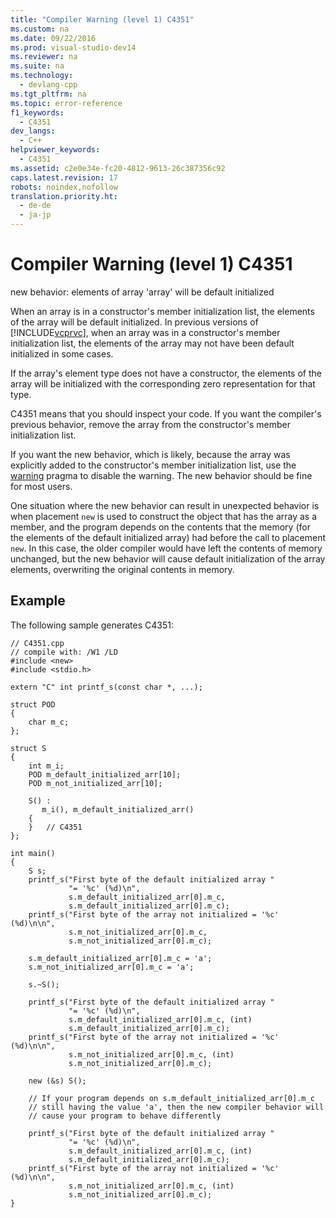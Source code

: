 ```yaml
---
title: "Compiler Warning (level 1) C4351"
ms.custom: na
ms.date: 09/22/2016
ms.prod: visual-studio-dev14
ms.reviewer: na
ms.suite: na
ms.technology: 
  - devlang-cpp
ms.tgt_pltfrm: na
ms.topic: error-reference
f1_keywords: 
  - C4351
dev_langs: 
  - C++
helpviewer_keywords: 
  - C4351
ms.assetid: c2e0e34e-fc20-4812-9613-26c387356c92
caps.latest.revision: 17
robots: noindex,nofollow
translation.priority.ht: 
  - de-de
  - ja-jp
---
```

# Compiler Warning (level 1) C4351
new behavior: elements of array 'array' will be default initialized  
  
 When an array is in a constructor's member initialization list, the elements of the array will be default initialized. In previous versions of [!INCLUDE[vcprvc](../vs140/includes/vcprvc_md.md)], when an array was in a constructor's member initialization list, the elements of the array may not have been default initialized in some cases.  
  
 If the array's element type does not have a constructor, the elements of the array will be initialized with the corresponding zero representation for that type.  
  
 C4351 means that you should inspect your code. If you want the compiler's previous behavior, remove the array from the constructor's member initialization list.  
  
 If you want the new behavior, which is likely, because the array was explicitly added to the constructor's member initialization list, use the [warning](../vs140/warning.md) pragma to disable the warning. The new behavior should be fine for most users.  
  
 One situation where the new behavior can result in unexpected behavior is when placement `new` is used to construct the object that has the array as a member, and the program depends on the contents that the memory (for the elements of the default initialized array) had before the call to placement `new`. In this case, the older compiler would have left the contents of memory unchanged, but the new behavior will cause default initialization of the array elements, overwriting the original contents in memory.  
  
## Example  
 The following sample generates C4351:  
  
```  
// C4351.cpp  
// compile with: /W1 /LD  
#include <new>  
#include <stdio.h>  
  
extern "C" int printf_s(const char *, ...);  
  
struct POD   
{  
    char m_c;  
};  
  
struct S   
{  
    int m_i;  
    POD m_default_initialized_arr[10];  
    POD m_not_initialized_arr[10];  
  
    S() :  
       m_i(), m_default_initialized_arr()   
    {  
    }   // C4351  
};  
  
int main()   
{  
    S s;  
    printf_s("First byte of the default initialized array "  
             "= '%c' (%d)\n",   
             s.m_default_initialized_arr[0].m_c,   
             s.m_default_initialized_arr[0].m_c);  
    printf_s("First byte of the array not initialized = '%c' (%d)\n\n",   
             s.m_not_initialized_arr[0].m_c,  
             s.m_not_initialized_arr[0].m_c);  
  
    s.m_default_initialized_arr[0].m_c = 'a';  
    s.m_not_initialized_arr[0].m_c = 'a';     
  
    s.~S();  
  
    printf_s("First byte of the default initialized array "  
             "= '%c' (%d)\n",   
             s.m_default_initialized_arr[0].m_c, (int)   
             s.m_default_initialized_arr[0].m_c);  
    printf_s("First byte of the array not initialized = '%c' (%d)\n\n",   
             s.m_not_initialized_arr[0].m_c, (int)   
             s.m_not_initialized_arr[0].m_c);  
  
    new (&s) S();  
  
    // If your program depends on s.m_default_initialized_arr[0].m_c   
    // still having the value 'a', then the new compiler behavior will   
    // cause your program to behave differently  
  
    printf_s("First byte of the default initialized array "  
             "= '%c' (%d)\n",   
             s.m_default_initialized_arr[0].m_c, (int)   
             s.m_default_initialized_arr[0].m_c);  
    printf_s("First byte of the array not initialized = '%c' (%d)\n\n",   
             s.m_not_initialized_arr[0].m_c, (int)   
             s.m_not_initialized_arr[0].m_c);  
}  
```